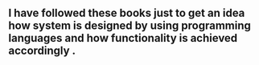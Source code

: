 
 ## I have followed these books just to get an idea how system is designed by using programming languages and how functionality is achieved accordingly .
